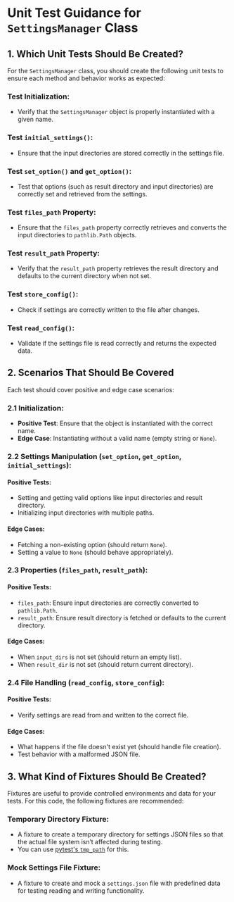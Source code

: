 # Unit Test Guidance for `SettingsManager` Class

## 1. Which Unit Tests Should Be Created?

For the `SettingsManager` class, you should create the following unit tests to ensure each method and behavior works as expected:

### Test Initialization:
- Verify that the `SettingsManager` object is properly instantiated with a given name.

### Test `initial_settings()`:
- Ensure that the input directories are stored correctly in the settings file.

### Test `set_option()` and `get_option()`:
- Test that options (such as result directory and input directories) are correctly set and retrieved from the settings.

### Test `files_path` Property:
- Ensure that the `files_path` property correctly retrieves and converts the input directories to `pathlib.Path` objects.

### Test `result_path` Property:
- Verify that the `result_path` property retrieves the result directory and defaults to the current directory when not set.

### Test `store_config()`:
- Check if settings are correctly written to the file after changes.

### Test `read_config()`:
- Validate if the settings file is read correctly and returns the expected data.

## 2. Scenarios That Should Be Covered

Each test should cover positive and edge case scenarios:

### 2.1 Initialization:
- **Positive Test**: Ensure that the object is instantiated with the correct name.
- **Edge Case**: Instantiating without a valid name (empty string or `None`).

### 2.2 Settings Manipulation (`set_option`, `get_option`, `initial_settings`):
#### Positive Tests:
- Setting and getting valid options like input directories and result directory.
- Initializing input directories with multiple paths.

#### Edge Cases:
- Fetching a non-existing option (should return `None`).
- Setting a value to `None` (should behave appropriately).

### 2.3 Properties (`files_path`, `result_path`):
#### Positive Tests:
- `files_path`: Ensure input directories are correctly converted to `pathlib.Path`.
- `result_path`: Ensure result directory is fetched or defaults to the current directory.

#### Edge Cases:
- When `input_dirs` is not set (should return an empty list).
- When `result_dir` is not set (should return current directory).

### 2.4 File Handling (`read_config`, `store_config`):
#### Positive Tests:
- Verify settings are read from and written to the correct file.

#### Edge Cases:
- What happens if the file doesn't exist yet (should handle file creation).
- Test behavior with a malformed JSON file.

## 3. What Kind of Fixtures Should Be Created?

Fixtures are useful to provide controlled environments and data for your tests. For this code, the following fixtures are recommended:

### Temporary Directory Fixture:
- A fixture to create a temporary directory for settings JSON files so that the actual file system isn’t affected during testing.
- You can use [pytest's `tmp_path`](https://docs.pytest.org/en/stable/how-to/tmp_path.html) for this.

### Mock Settings File Fixture:
- A fixture to create and mock a `settings.json` file with predefined data for testing reading and writing functionality.
